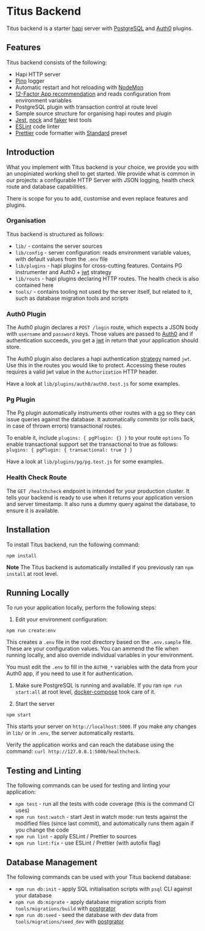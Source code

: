 # Titus Backend

Titus backend is a starter [hapi] server with [PostgreSQL][node-postgres] and [Auth0] plugins.

## Features

Titus backend consists of the following:

* Hapi HTTP server 
* [Pino] logger
* Automatic restart and hot reloading with [NodeMon]
* [12-Factor App recommendation][config] and reads configuration from environment variables 
* PostgreSQL plugin with transaction control at route level
* Sample source structure for organising hapi routes and plugin
* [Jest], [nock] and [faker] test tools
* [ESLint] code linter
* [Prettier] code formatter with [Standard] preset


## Introduction
 

What you implement with Titus backend is your choice, we provide you with an unopiniated working shell to get started.
We provide what is common in our projects: a configurable HTTP Server with JSON logging, health check route and database capabilities.

There is scope for you to add, customise and even replace features and plugins.

### Organisation
Titus backend is structured as follows:

* `lib/` - contains the server sources
* `lib/config` - server configuration: reads environment variable values, with default values from the `.env` file
* `lib/plugins` - hapi plugins for cross-cutting features. Contains PG instrumenter and Auth0 + [jwt] strategy
* `lib/routs` - hapi plugins declaring HTTP routes. The health check is also contained here
* `tools/` - contains tooling not used by the server itself, but related to it, such as database migration tools and scripts

### Auth0 Plugin

The Auth0 plugin declares a `POST /login` route, which expects a JSON body with `username` and `password` keys.
Those values are passed to [Auth0] and if authentication succeeds, you get a [jwt] in return that your application should store.

The Auth0 plugin also declares a hapi authentication [strategy] named `jwt`. Use this in the routes you would like to protect.
Accessing these routes requires a valid jwt value in the `Authorization` HTTP header.

Have a look at `lib/plugins/auth0/auth0.test.js` for some examples.

### Pg Plugin

The Pg plugin automatically instruments other routes with a [pg][node-postgres] so they can issue queries against the database.
It automatically commits (or rolls back, in case of thrown errors) transactional routes.

To enable it, include `plugins: { pgPlugin: {} }` to your route `options`
To enable transactional support set the transactional to true as follows: `plugins: { pgPlugin: { transactional: true } }`

Have a look at `lib/plugins/pg/pg.test.js` for some examples.

### Health Check Route

The `GET /healthcheck` endpoint is intended for your production cluster. It tells your backend is ready to use when
it returns your application version and server timestamp. It also runs a dummy query against the database, to ensure it is available.


## Installation
To install Titus backend, run the following command:

```
npm install
```

**Note** The Titus backend is automatically installed if you previously ran `npm install` at root level.


## Running Locally
To run your application locally, perform the following steps:

1. Edit your environment configuration:
  ```
  npm run create:env
  ```

  This creates a `.env` file in the root directory based on the `.env.sample` file.
  These are your configuration values. You can ammend the file when running locally, and also override individual variables in your environment.

  You must edit the `.env` to fill in the `AUTH0_*` variables with the data from your Auth0 app, if you need to use it for authentication.

1. Make sure PostgreSQL is running and available. If you ran `npm run start:all` at root level, [docker-compose] took care of it.

1. Start the server
  ```
  npm start
  ```
  
  This starts your server on `http://localhost:5000`. 
  If you make any changes in `lib/` or in `.env`, the server automatically restarts. 

  Verify the application works and can reach the database using the command: `curl http://127.0.0.1:5000/healthcheck`.


## Testing and Linting
The following commands can be used for testing and linting your application:

* `npm test` - run all the tests with code coverage (this is the command CI uses)
* `npm run test:watch` - start Jest in watch mode: run tests against the modified files (since last commit), and automatically runs them again if you change the code 
* `npm run lint` - apply ESLint / Prettier to sources
* `npm run lint:fix` - use ESLint / Prettier (with autofix flag)


## Database Management
The following commands can be used with your Titus backend database:

* `npm run db:init` - apply SQL initialisation scripts with `psql` CLI against your database
* `npm run db:migrate` - apply database migration scripts from `tools/migrations/build` with [postgrator] 
* `npm run db:seed` - seed the database with dev data from `tools/migrations/seed_dev` with [postgrator]


[Jest]: https://jestjs.io
[ESLint]: https://eslint.org
[Prettier]: https://prettier.io
[Standard]: https://standardjs.com
[Hapi]: https://hapijs.com
[Pino]: http://getpino.io
[Auth0]: https://auth0.com
[NodeMon]: https://nodemon.io
[node-postgres]: https://node-postgres.com
[jwt]: https://jwt.io
[nock]: https://github.com/nock/nock#readme
[faker]: http://marak.github.io/faker.js
[postgrator]: https://github.com/rickbergfalk/postgrator#readme
[docker-compose]: https://docs.docker.com/compose
[config]: https://12factor.net/config
[strategy]: https://hapijs.com/tutorials/auth?lang=en_US#strategies
